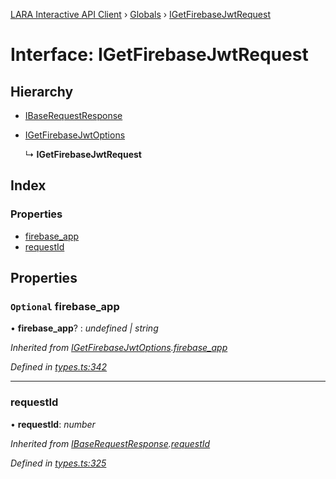 [LARA Interactive API Client](../README.md) › [Globals](../globals.md) › [IGetFirebaseJwtRequest](igetfirebasejwtrequest.md)

# Interface: IGetFirebaseJwtRequest

## Hierarchy

* [IBaseRequestResponse](ibaserequestresponse.md)

* [IGetFirebaseJwtOptions](igetfirebasejwtoptions.md)

  ↳ **IGetFirebaseJwtRequest**

## Index

### Properties

* [firebase_app](igetfirebasejwtrequest.md#optional-firebase_app)
* [requestId](igetfirebasejwtrequest.md#requestid)

## Properties

### `Optional` firebase_app

• **firebase_app**? : *undefined | string*

*Inherited from [IGetFirebaseJwtOptions](igetfirebasejwtoptions.md).[firebase_app](igetfirebasejwtoptions.md#optional-firebase_app)*

*Defined in [types.ts:342](../../../lara-typescript/src/interactive-api-client/types.ts#L342)*

___

###  requestId

• **requestId**: *number*

*Inherited from [IBaseRequestResponse](ibaserequestresponse.md).[requestId](ibaserequestresponse.md#requestid)*

*Defined in [types.ts:325](../../../lara-typescript/src/interactive-api-client/types.ts#L325)*
